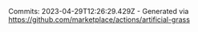 Commits: 2023-04-29T12:26:29.429Z - Generated via https://github.com/marketplace/actions/artificial-grass
<br>
